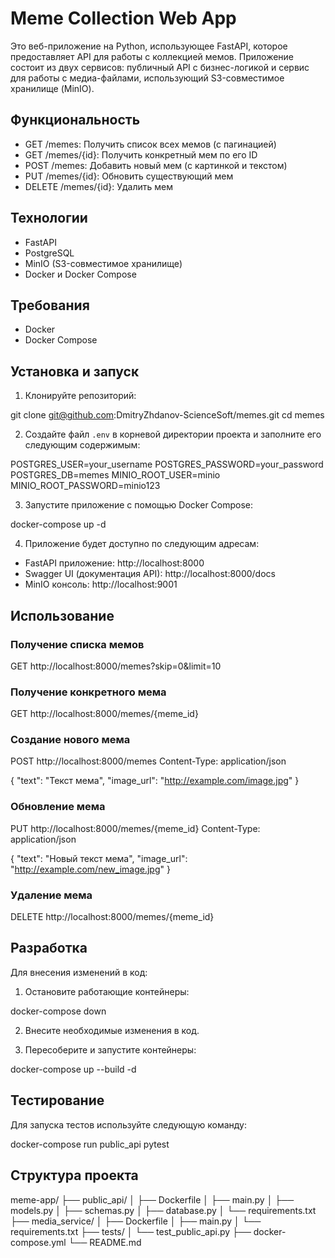 # Meme Collection Web App

Это веб-приложение на Python, использующее FastAPI, которое предоставляет API для работы с коллекцией мемов. Приложение состоит из двух сервисов: публичный API с бизнес-логикой и сервис для работы с медиа-файлами, использующий S3-совместимое хранилище (MinIO).

## Функциональность

- GET /memes: Получить список всех мемов (с пагинацией)
- GET /memes/{id}: Получить конкретный мем по его ID
- POST /memes: Добавить новый мем (с картинкой и текстом)
- PUT /memes/{id}: Обновить существующий мем
- DELETE /memes/{id}: Удалить мем

## Технологии

- FastAPI
- PostgreSQL
- MinIO (S3-совместимое хранилище)
- Docker и Docker Compose

## Требования

- Docker
- Docker Compose

## Установка и запуск

1. Клонируйте репозиторий:

git clone git@github.com:DmitryZhdanov-ScienceSoft/memes.git
cd memes

2. Создайте файл `.env` в корневой директории проекта и заполните его следующим содержимым:

POSTGRES_USER=your_username
POSTGRES_PASSWORD=your_password
POSTGRES_DB=memes
MINIO_ROOT_USER=minio
MINIO_ROOT_PASSWORD=minio123


3. Запустите приложение с помощью Docker Compose:

docker-compose up -d


4. Приложение будет доступно по следующим адресам:
- FastAPI приложение: http://localhost:8000
- Swagger UI (документация API): http://localhost:8000/docs
- MinIO консоль: http://localhost:9001

## Использование

### Получение списка мемов


GET http://localhost:8000/memes?skip=0&limit=10


### Получение конкретного мема

GET http://localhost:8000/memes/{meme_id}

### Создание нового мема


POST http://localhost:8000/memes
Content-Type: application/json


{
"text": "Текст мема",
"image_url": "http://example.com/image.jpg"
}


### Обновление мема


PUT http://localhost:8000/memes/{meme_id}
Content-Type: application/json


{
"text": "Новый текст мема",
"image_url": "http://example.com/new_image.jpg"
}


### Удаление мема

DELETE http://localhost:8000/memes/{meme_id}

## Разработка

Для внесения изменений в код:

1. Остановите работающие контейнеры:

docker-compose down

2. Внесите необходимые изменения в код.

3. Пересоберите и запустите контейнеры:

docker-compose up --build -d

## Тестирование

Для запуска тестов используйте следующую команду:

docker-compose run public_api pytest


## Структура проекта


meme-app/
├── public_api/
│   ├── Dockerfile
│   ├── main.py
│   ├── models.py
│   ├── schemas.py
│   ├── database.py
│   └── requirements.txt
├── media_service/
│   ├── Dockerfile
│   ├── main.py
│   └── requirements.txt
├── tests/
│   └── test_public_api.py
├── docker-compose.yml
└── README.md